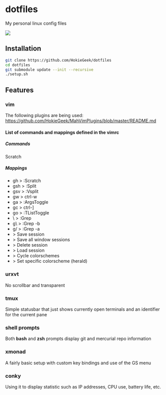 dotfiles
========
My personal linux config files

![](https://dl.dropboxusercontent.com/u/6524/ss.png)

## Installation
``` sh
git clone https://github.com/HokieGeek/dotfiles
cd dotfiles
git submodule update --init --recursive
./setup.sh
```

## Features

### vim
The following plugins are being used: https://github.com/HokieGeek/MahVimPlugins/blob/master/README.md

#### List of commands and mappings defined in the vimrc
##### Commands
Scratch

##### Mappings
- gh > :Scratch
- gsh > :Split
- gsv > :Vsplit
- gw > ctrl-w
- ga > :ArgsToggle
- gc > ctrl-]
- go > :TListToggle
- \\ > :Grep
- g\ > :Grep -b
- g/ > :Grep -a
- <F9> > Save session
- <leader><F9> > Save all window sessions
- <F10> > Delete session
- <leader><F10> > Load session
- <F12> > Cycle colorschemes
- <leader><F12> > Set specific colorscheme (herald)

### urxvt
No scrollbar and transparent

### tmux
Simple statusbar that just shows currently open terminals and an identifier for the current pane

### shell prompts
Both **bash** and **zsh** prompts display git and mercurial repo information

### xmonad
A fairly basic setup with custom key bindings and use of the GS menu

### conky
Using it to display statistic such as IP addresses, CPU use, battery life, etc.

